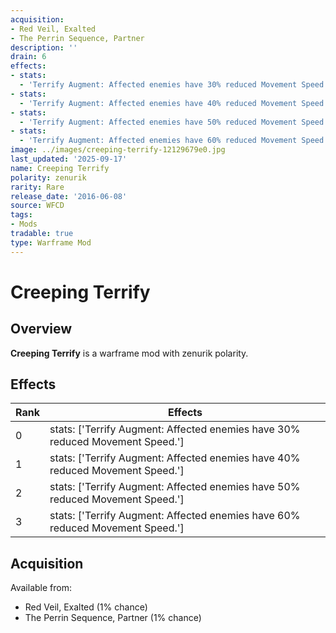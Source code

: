 ```yaml
---
acquisition:
- Red Veil, Exalted
- The Perrin Sequence, Partner
description: ''
drain: 6
effects:
- stats:
  - 'Terrify Augment: Affected enemies have 30% reduced Movement Speed.'
- stats:
  - 'Terrify Augment: Affected enemies have 40% reduced Movement Speed.'
- stats:
  - 'Terrify Augment: Affected enemies have 50% reduced Movement Speed.'
- stats:
  - 'Terrify Augment: Affected enemies have 60% reduced Movement Speed.'
image: ../images/creeping-terrify-12129679e0.jpg
last_updated: '2025-09-17'
name: Creeping Terrify
polarity: zenurik
rarity: Rare
release_date: '2016-06-08'
source: WFCD
tags:
- Mods
tradable: true
type: Warframe Mod
---
```


# Creeping Terrify

## Overview

**Creeping Terrify** is a warframe mod with zenurik polarity.

## Effects

| Rank | Effects |
|------|----------|
| 0 | stats: ['Terrify Augment: Affected enemies have 30% reduced Movement Speed.'] |
| 1 | stats: ['Terrify Augment: Affected enemies have 40% reduced Movement Speed.'] |
| 2 | stats: ['Terrify Augment: Affected enemies have 50% reduced Movement Speed.'] |
| 3 | stats: ['Terrify Augment: Affected enemies have 60% reduced Movement Speed.'] |

## Acquisition

Available from:
- Red Veil, Exalted (1% chance)
- The Perrin Sequence, Partner (1% chance)

